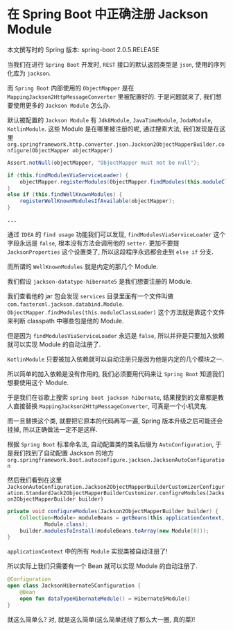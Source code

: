 # 在 Spring Boot 中正确注册 Jackson Module

本文撰写时的 Spring 版本: spring-boot 2.0.5.RELEASE

当我们在进行 `Spring Boot` 开发时, `REST` 接口的默认返回类型是 `json`, 使用的序列化库为 `jackson`.

而 `Spring Boot` 内部使用的 `ObjectMapper` 是在 `MappingJackson2HttpMessageConverter` 里被配置好的. 于是问题就来了, 我们想要使用更多的 `Jackson Module` 怎么办.

默认被配置的 `Jackson Module` 有 `Jdk8Module`, `JavaTimeModule`, `JodaModule`, `KotlinModule`. 这些 Module 是在哪里被注册的呢, 通过搜索大法, 我们发现是在这里 `org.springframework.http.converter.json.Jackson2ObjectMapperBuilder.configure(ObjectMapper objectMapper)`

```java
Assert.notNull(objectMapper, "ObjectMapper must not be null");

if (this.findModulesViaServiceLoader) {
    objectMapper.registerModules(ObjectMapper.findModules(this.moduleClassLoader));
}
else if (this.findWellKnownModules) {
    registerWellKnownModulesIfAvailable(objectMapper);
}

...
```

通过 `IDEA` 的 `find usage` 功能我们可以发现, `findModulesViaServiceLoader` 这个字段永远是 `false`, 根本没有方法会调用他的 `setter`. 更加不要提 `JacksonProperties` 这个设置类了, 所以这段程序永远都会走到 `else if` 分支.

而所谓的 `WellKnownModules` 就是内定的那几个 Module.

我们假设 `jackson-datatype-hibernate5` 是我们想要注册的 Module.

我们查看他的 jar 包会发现 `services` 目录里面有一个文件叫做 `com.fasterxml.jackson.databind.Module`. `ObjectMapper.findModules(this.moduleClassLoader)` 这个方法就是靠这个文件来判断 classpath 中哪些包是他的 Module.

但是因为 `findModulesViaServiceLoader` 永远是 `false`, 所以并非是只要加入依赖就可以实现 Module 的自动注册了.

`KotlinModule` 只要被加入依赖就可以自动注册只是因为他是内定的几个模块之一.

所以简单的加入依赖是没有作用的, 我们必须要用代码来让 `Spring Boot` 知道我们想要使用这个 Module.

于是我们在谷歌上搜索 `spring boot jackson hibernate`, 结果搜到的文章都是教人直接替换 `MappingJackson2HttpMessageConverter`, 可真是一个小机灵鬼.

而一旦替换这个类, 就要把它原本的代码再写一遍, Spring 版本升级之后可能还会挂掉, 所以正确做法一定不是这样.

根据 `Spring Boot` 标准命名法, 自动配置类的类名后缀为 `AutoConfiguration`, 于是我们找到了自动配置 Jackson 的地方 `org.springframework.boot.autoconfigure.jackson.JacksonAutoConfiguration`

然后我们看到在这里 `JacksonAutoConfiguration.Jackson2ObjectMapperBuilderCustomizerConfiguration.StandardJack2ObjectMapperBuilderCustomizer.configreModules(Jackson2ObjectMapperBuilder builder)`

```java
private void configureModules(Jackson2ObjectMapperBuilder builder) {
    Collection<Module> moduleBeans = getBeans(this.applicationContext,
            Module.class);
    builder.modulesToInstall(moduleBeans.toArray(new Module[0]));
}
```

`applicationContext` 中的所有 `Module` 实现类被自动注册了!

所以实际上我们只需要有一个 Bean 就可以实现 Module 的自动注册了.

```kotlin
@Configuration
open class JacksonHibernate5Configuration {
    @Bean
    open fun dataTypeHibernateModule() = Hibernate5Module()
}
```

就这么简单么? 对, 就是这么简单\(这么简单还绕了那么大一圈, 真的菜\)!

